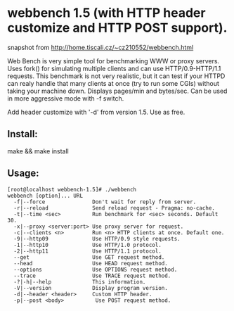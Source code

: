 webbench 1.5 
(with HTTP header customize and HTTP POST support).
========
snapshot from http://home.tiscali.cz/~cz210552/webbench.html

Web Bench is very simple tool for benchmarking WWW or proxy servers. Uses fork() for simulating multiple clients and can use HTTP/0.9-HTTP/1.1 requests. This benchmark is not very realistic, but it can test if your HTTPD can realy handle that many clients at once (try to run some CGIs) without taking your machine down. Displays pages/min and bytes/sec. Can be used in more aggressive mode with -f switch.

Add header customize with '-d' from version 1.5. Use as free.

Install:
--------
make && make install

Usage:
------

    [root@localhost webbench-1.5]# ./webbench 
    webbench [option]... URL
      -f|--force               Don't wait for reply from server.
      -r|--reload              Send reload request - Pragma: no-cache.
      -t|--time <sec>          Run benchmark for <sec> seconds. Default 30.
      -x|--proxy <server:port> Use proxy server for request.
      -c|--clients <n>         Run <n> HTTP clients at once. Default one.
      -9|--http09              Use HTTP/0.9 style requests.
      -1|--http10              Use HTTP/1.0 protocol.
      -2|--http11              Use HTTP/1.1 protocol.
      --get                    Use GET request method.
      --head                   Use HEAD request method.
      --options                Use OPTIONS request method.
      --trace                  Use TRACE request method.
      -?|-h|--help             This information.
      -V|--version             Display program version.
      -d|--header <header>     Custom HTTP header.
      -p|--post <body>          Use POST request method.

